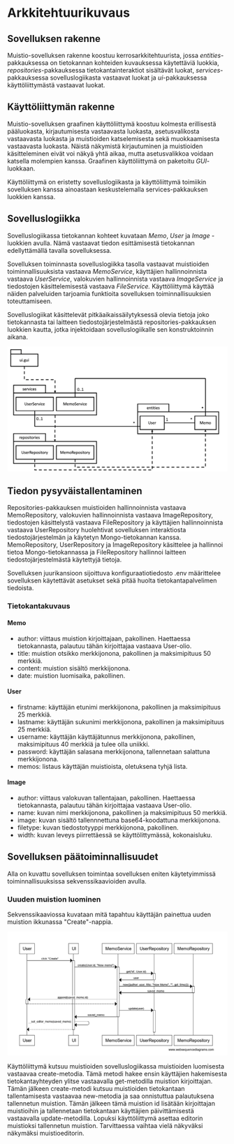 # Arkkitehtuurikuvaus

## Sovelluksen rakenne

Muistio-sovelluksen rakenne koostuu kerrosarkkitehtuurista, jossa _entities_-pakkauksessa on tietokannan kohteiden kuvauksessa käytettäviä luokkia, _repositories_-pakkauksessa tietokantainteraktiot sisältävät luokat, _services_-pakkauksessa sovelluslogiikasta vastaavat luokat ja _ui_-pakkauksessa käyttöliittymästä vastaavat luokat.

## Käyttöliittymän rakenne

Muistio-sovelluksen graafinen käyttöliittymä koostuu kolmesta erillisestä pääluokasta, kirjautumisesta vastaavasta luokasta, asetusvalikosta vastaavasta luokasta ja muistioiden katselemisesta sekä muokkaamisesta vastaavasta luokasta. Näistä näkymistä kirjautuminen ja muistioiden käsitteleminen eivät voi näkyä yhtä aikaa, mutta asetusvalikkoa voidaan katsella molempien kanssa. Graafinen käyttöliittymä on paketoitu _GUI_-luokkaan.

Käyttöliittymä on eristetty sovelluslogiikasta ja käyttöliittymä toimiikin sovelluksen kanssa ainoastaan keskustelemalla services-pakkauksen luokkien kanssa.

## Sovelluslogiikka

Sovelluslogiikassa tietokannan kohteet kuvataan _Memo_, _User_ ja _Image_ -luokkien avulla. Nämä vastaavat tiedon esittämisestä tietokannan edellyttämällä tavalla sovelluksessa.

Sovelluksen toiminnasta sovelluslogiikka tasolla vastaavat muistioiden toiminnallisuuksista vastaava _MemoService_, käyttäjien hallinnoinnista vastaava _UserService_, valokuvien hallinnoinnista vastaava _ImageService_ ja tiedostojen käsittelemisestä vastaava _FileService._ Käyttöliittymä käyttää näiden palveluiden tarjoamia funktioita sovelluksen toiminnallisuuksien toteuttamiseen.

Sovelluslogiikat käsittelevät pitkäaikaissäilytyksessä olevia tietoja joko tietokannasta tai laitteen tiedostojärjestelmästä repositories-pakkauksen luokkien kautta, jotka injektoidaan sovelluslogiikalle sen konstruktoinnin aikana.

![](./kuvat/luokkakaavio.png)

## Tiedon pysyväistallentaminen

Repositories-pakkauksen muistioiden hallinnoinnista vastaava MemoRepository, valokuvien hallinnoinnista vastaava ImageRepository, tiedostojen käsittelystä vastaava FileRepository ja käyttäjien hallinnoinnista vastaava UserRepository huolehtivat sovelluksen interaktiosta tiedostojärjestelmän ja käytetyn Mongo-tietokannan kanssa. MemoRepository, UserRepository ja ImageRepository käsittelee ja hallinnoi tietoa Mongo-tietokannassa ja FileRepository hallinnoi laitteen tiedostojärjestelmästä käytettyjä tietoja.

Sovelluksen juurikansioon sijoittuva konfiguraatiotiedosto .env määrittelee sovelluksen käytettävät asetukset sekä pitää huolta tietokantapalvelimen tiedoista.

### Tietokantakuvaus

#### Memo

- author: viittaus muistion kirjoittajaan, pakollinen. Haettaessa tietokannasta, palautuu tähän kirjoittajaa vastaava User-olio.
- title: muistion otsikko merkkijonona, pakollinen ja maksimipituus 50 merkkiä.
- content: muistion sisältö merkkijonona.
- date: muistion luomisaika, pakollinen.

#### User

- firstname: käyttäjän etunimi merkkijonona, pakollinen ja maksimipituus 25 merkkiä.
- lastname: käyttäjän sukunimi merkkijonona, pakollinen ja maksimipituus 25 merkkiä.
- username: käyttäjän käyttäjätunnus merkkijonona, pakollinen, maksimipituus 40 merkkiä ja tulee olla uniikki.
- password: käyttäjän salasana merkkijonona, tallennetaan salattuna merkkijonona.
- memos: listaus käyttäjän muistioista, oletuksena tyhjä lista.

#### Image

- author: viittaus valokuvan tallentajaan, pakollinen. Haettaessa tietokannasta, palautuu tähän kirjoittajaa vastaava User-olio.
- name: kuvan nimi merkkijonona, pakollinen ja maksimipituus 50 merkkiä.
- image: kuvan sisältö tallennnettuna base64-koodattuna merkkijonona.
- filetype: kuvan tiedostotyyppi merkkijonona, pakollinen.
- width: kuvan leveys piirrettäessä se käyttölittymässä, kokonaisluku.

## Sovelluksen päätoiminnallisuudet

Alla on kuvattu sovelluksen toimintaa sovelluksen eniten käytetyimmissä toiminnallisuuksissa sekvenssikaavioiden avulla.

### Uuuden muistion luominen

Sekvenssikaaviossa kuvataan mitä tapahtuu käyttäjän painettua uuden muistion ikkunassa "Create"-nappia.

![](./kuvat/sekvenssikaavio.png)

Käyttöliittymä kutsuu muistioiden sovelluslogiikassa muistioiden luomisesta vastaavaa create-metodia. Tämä metodi hakee ensin käyttäjien hakemisesta tietokantayhteyden ylitse vastaavalla get-metodilla muistion kirjoittajan. Tämän jälkeen create-metodi kutsuu muistioiden tietokantaan tallentamisesta vastaavaa new-metodia ja saa onnistuttua palautuksena tallennetun muistion. Tämän jälkeen tämä muistion id lisätään kirjoittajan muistioihin ja tallennetaan tietokantaan käyttäjien päivittämisestä vastaavalla update-metodilla. Lopuksi käyttöliittymä asettaa editorin muistioksi tallennetun muistion. Tarvittaessa vaihtaa vielä näkyväksi näkymäksi muistioeditorin.
